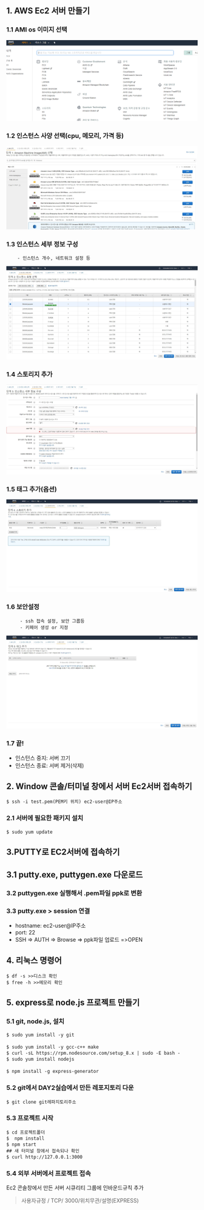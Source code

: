 ## 1. AWS Ec2 서버 만들기

  ### 1.1 AMI os 이미지 선택
  
  ![aws](./img/1.JPG)
  
  ### 1.2 인스턴스 사양 선택(cpu, 메모리, 가격 등)
  ![aws](./img/2.JPG)
  ### 1.3 인스턴스 세부 정보 구성
        - 인스턴스 개수, 네트워크 설정 등
        
  ![aws](./img/3.JPG)
  ### 1.4 스토리지 추가
  ![aws](./img/4.JPG)
  ### 1.5 태그 추가(옵션)
  ![aws](./img/5.JPG)
  ### 1.6 보안설정
         - ssh 접속 설정, 보안 그룹등
         - 키페어 생성 or 지정
 ![aws](./img/6.JPG)        
  ### 1.7 끝!
  - 인스턴스 중지: 서버 끄기
  - 인스턴스 종료: 서버 제거(삭제)
  
## 2. Window 콘솔/터미널 창에서 서버 Ec2서버 접속하기
 
 ```
 $ ssh -i test.pem(PEM키 위치) ec2-user@IP주소
 ```
 ### 2.1 서버에 필요한 패키지 설치
 ```
 $ sudo yum update
 ```
 
## 3.PUTTY로 EC2서버에 접속하기
## 3.1 putty.exe, puttygen.exe 다운로드
### 3.2 puttygen.exe 실행해서 .pem파일 ppk로 변환
### 3.3 putty.exe > session 연결
- hostname:  ec2-user@IP주소
- port: 22
- SSH => AUTH => Browse => ppk파일 업로드
=>OPEN

## 4. 리눅스 명령어
```
$ df -s >>디스크 확인
$ free -h >>메모리 확인
```


## 5. express로 node.js 프로젝트 만들기

### 5.1 git, node.js,  설치
```
$ sudo yum install -y git

$ sudo yum install -y gcc-c++ make
$ curl -sL https://rpm.nodesource.com/setup_8.x | sudo -E bash -
$ sudo yum install nodejs

$ npm install -g express-generator
```
### 5.2 git에서 DAY2실습에서 만든 레포지토리 다운
```
$ git clone git레파지토리주소
```

### 5.3 프로젝트 시작
```
$ cd 프로젝트폴더
$  npm install
$ npm start
## 새 터미널 창에서 접속되나 확인
$ curl http://127.0.0.1:3000
```

### 5.4 외부 서버에서 프로젝트 접속
Ec2 콘솔창에서 만든 서버 시큐리티 그룹에 인바운드규칙 추가
> 사용자규정 / TCP/ 3000/위치무관/설명(EXPRESS)
